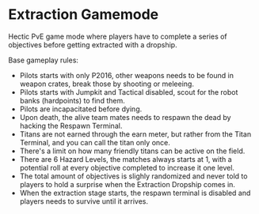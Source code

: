 # Extraction Gamemode

Hectic PvE game mode where players have to complete a series of objectives before getting extracted with a dropship.

Base gameplay rules:
- Pilots starts with only P2016, other weapons needs to be found in weapon crates, break those by shooting or meleeing.
- Pilots starts with Jumpkit and Tactical disabled, scout for the robot banks (hardpoints) to find them.
- Pilots are incapacitated before dying.
- Upon death, the alive team mates needs to respawn the dead by hacking the Respawn Terminal.
- Titans are not earned through the earn meter, but rather from the Titan Terminal, and you can call the titan only once.
- There's a limit on how many friendly titans can be active on the field.
- There are 6 Hazard Levels, the matches always starts at 1, with a potential roll at every objective completed to increase it one level.
- The total amount of objectives is slighly randomized and never told to players to hold a surprise when the Extraction Dropship comes in.
- When the extraction stage starts, the respawn terminal is disabled and players needs to survive until it arrives.